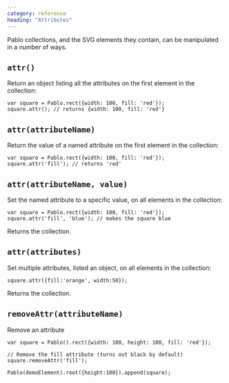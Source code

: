 ```yaml
---
category: reference
heading: "Attributes"
---
```


Pablo collections, and the SVG elements they contain, can be manipulated in a number of ways.


`attr()`
--------

Return an object listing all the attributes on the first element in the collection:

    var square = Pablo.rect({width: 100, fill: 'red'});
    square.attr(); // returns {width: 100, fill: 'red'}


`attr(attributeName)`
---------------------

Return the value of a named attribute on the first element in the collection:

    var square = Pablo.rect({width: 100, fill: 'red'});
    square.attr('fill'); // returns 'red'


`attr(attributeName, value)`
----------------------------

Set the named attribute to a specific value, on all elements in the collection:

    var square = Pablo.rect({width: 100, fill: 'red'});
    square.attr('fill', 'blue'); // makes the square blue

Returns the collection.


`attr(attributes)`
------------------

Set multiple attributes, listed an object, on all elements in the collection:

    square.attr({fill:'orange', width:50});

Returns the collection.


`removeAttr(attributeName)`
---------------------------

Remove an attribute

    var square = Pablo().rect({width: 100, height: 100, fill: 'red'});

    // Remove the fill attribute (turns out black by default)
    square.removeAttr('fill');

    Pablo(demoElement).root({height:100}).append(square);